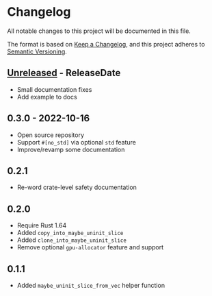 <!-- markdownlint-disable blanks-around-headings blanks-around-lists no-duplicate-heading -->

# Changelog

All notable changes to this project will be documented in this file.

The format is based on [Keep a Changelog](https://keepachangelog.com/en/1.0.0/),
and this project adheres to [Semantic Versioning](https://semver.org/spec/v2.0.0.html).

<!-- next-header -->
## [Unreleased] - ReleaseDate

- Small documentation fixes
- Add example to docs

## 0.3.0 - 2022-10-16

- Open source repository
- Support `#[no_std]` via optional `std` feature
- Improve/revamp some documentation

## 0.2.1

- Re-word crate-level safety documentation

## 0.2.0

- Require Rust 1.64
- Added `copy_into_maybe_uninit_slice`
- Added `clone_into_maybe_uninit_slice`
- Remove optional `gpu-allocator` feature and support

## 0.1.1

- Added `maybe_uninit_slice_from_vec` helper function

<!-- next-url -->
[Unreleased]: https://github.com/EmbarkStudios/presser/compare/0.3.0...HEAD
